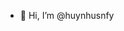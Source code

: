 - 👋 Hi, I’m @huynhusnfy

<!---
huynhusnfy/huynhusnfy is a ✨ special ✨ repository because its `README.md` (this file) appears on your GitHub profile.
You can click the Preview link to take a look at your changes.
--->
